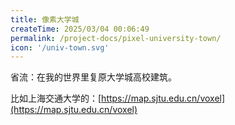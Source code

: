 ```yaml
---
title: 像素大学城
createTime: 2025/03/04 00:06:49
permalink: /project-docs/pixel-university-town/
icon: '/univ-town.svg'
---
```


省流：在我的世界里复原大学城高校建筑。

比如上海交通大学的：[https://map.sjtu.edu.cn/voxel](https://map.sjtu.edu.cn/voxel)